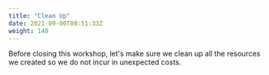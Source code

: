 ```yaml
---
title: "Clean Up"
date: 2021-09-06T08:51:33Z
weight: 140
---
```


Before closing this workshop, let's make sure we clean up all the resources we created so we do not incur in unexpected costs.
